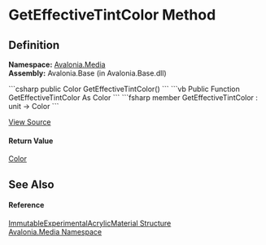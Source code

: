 # GetEffectiveTintColor Method




## Definition
**Namespace:** <a href="N_Avalonia_Media">Avalonia.Media</a>  
**Assembly:** Avalonia.Base (in Avalonia.Base.dll)

<Tabs groupId="api-code-preview">
<TabItem value="csharp" label="C#">
```csharp
public Color GetEffectiveTintColor()
```
</TabItem>
<TabItem value="vb" label="VB">
```vb
Public Function GetEffectiveTintColor As Color
```
</TabItem>
<TabItem value="fsharp" label="F#">
```fsharp
member GetEffectiveTintColor : unit -> Color 
```
</TabItem>
</Tabs>



<a href="https://github.com/AvaloniaUI/Avalonia/tree/master/src/Avalonia.Base/Media/ImmutableExperimentalAcrylicMaterial.cs#L44" title="View the source code">View Source</a>



#### Return Value
<a href="T_Avalonia_Media_Color">Color</a>

## See Also


#### Reference
<a href="T_Avalonia_Media_ImmutableExperimentalAcrylicMaterial">ImmutableExperimentalAcrylicMaterial Structure</a>  
<a href="N_Avalonia_Media">Avalonia.Media Namespace</a>  


